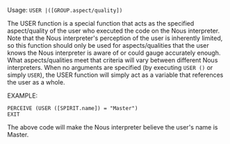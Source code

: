 Usage: `USER |([GROUP.aspect/quality])`

The USER function is a special function that acts as the specified aspect/quality of the user who executed the code on the Nous interpreter. Note that the Nous interpreter's perception of the user is inherently limited, so this function should only be used for aspects/qualities that the user knows the Nous interpreter is aware of or could gauge accurately enough. What aspects/qualities meet that criteria will vary between different Nous interpreters. When no arguments are specified (by executing `USER ()` or simply `USER`), the USER function will simply act as a variable that references the user as a whole.

EXAMPLE:
```
PERCEIVE (USER ([SPIRIT.name]) = "Master")
EXIT
```

The above code will make the Nous interpreter believe the user's name is Master.
